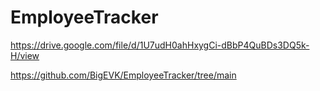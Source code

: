 # EmployeeTracker


https://drive.google.com/file/d/1U7udH0ahHxygCi-dBbP4QuBDs3DQ5k-H/view


https://github.com/BigEVK/EmployeeTracker/tree/main

